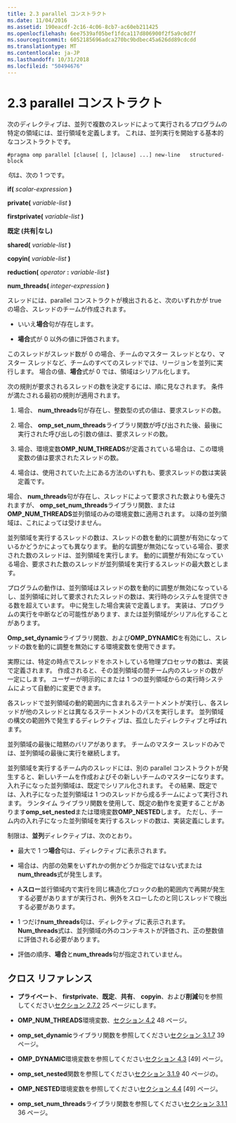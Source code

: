 ```yaml
---
title: 2.3 parallel コンストラクト
ms.date: 11/04/2016
ms.assetid: 190eacdf-2c16-4c06-8cb7-ac60eb211425
ms.openlocfilehash: 6ee7539af05bef1fdca117d806900f2f5a9c0d7f
ms.sourcegitcommit: 6052185696adca270bc9bdbec45a626dd89cdcdd
ms.translationtype: MT
ms.contentlocale: ja-JP
ms.lasthandoff: 10/31/2018
ms.locfileid: "50494676"
---
```

# <a name="23-parallel-construct"></a>2.3 parallel コンストラクト

次のディレクティブは、並列で複数のスレッドによって実行されるプログラムの特定の領域には、並行領域を定義します。 これは、並列実行を開始する基本的なコンストラクトです。

```
#pragma omp parallel [clause[ [, ]clause] ...] new-line   structured-block
```

*句*は、次の 1 つです。

**if(** *scalar-expression* **)**

**private(** *variable-list* **)**

**firstprivate(** *variable-list* **)**

**既定 (共有&#124;なし)**

**shared(** *variable-list* **)**

**copyin(** *variable-list* **)**

**reduction(** *operator* **:**  *variable-list* **)**

**num_threads(** *integer-expression* **)**

スレッドには、parallel コンストラクトが検出されると、次のいずれかが true の場合、スレッドのチームが作成されます。

- いいえ**場合**句が存在します。

- **場合**式が 0 以外の値に評価されます。

このスレッドがスレッド数が 0 の場合、チームのマスター スレッドとなり、マスター スレッドなど、チームのすべてのスレッドでは、リージョンを並列に実行します。 場合の値、**場合**式が 0 では、領域はシリアル化します。

次の規則が要求されるスレッドの数を決定するには、順に見なされます。 条件が満たされる最初の規則が適用されます。

1. 場合、 **num_threads**句が存在し、整数型の式の値は、要求スレッドの数。

1. 場合、 **omp_set_num_threads**ライブラリ関数が呼び出された後、最後に実行された呼び出しの引数の値は、要求スレッドの数。

1. 場合、環境変数**OMP_NUM_THREADS**が定義されている場合は、この環境変数の値は要求されたスレッドの数。

1. 場合は、使用されていた上にある方法のいずれも、要求スレッドの数は実装定義です。

場合、 **num_threads**句が存在し、スレッドによって要求された数よりも優先されますが、 **omp_set_num_threads**ライブラリ関数、または**OMP_NUM_THREADS**並列領域のみの環境変数に適用されます。 以降の並列領域は、これによっては受けません。

並列領域を実行するスレッドの数は、スレッドの数を動的に調整が有効になっているかどうかによっても異なります。 動的な調整が無効になっている場合、要求された数のスレッドは、並列領域を実行します。 動的に調整が有効になっている場合、要求された数のスレッドが並列領域を実行するスレッドの最大数とします。

プログラムの動作は、並列領域はスレッドの数を動的に調整が無効になっているし、並列領域に対して要求されたスレッドの数は、実行時のシステムを提供できる数を超えています。 中に発生した場合実装で定義します。 実装は、プログラムの実行を中断などの可能性があります、または並列領域がシリアル化することがあります。

**Omp_set_dynamic**ライブラリ関数、および**OMP_DYNAMIC**を有効にし、スレッドの数を動的に調整を無効にする環境変数を使用できます。

実際には、特定の時点でスレッドをホストしている物理プロセッサの数は、実装で定義されます。 作成されると、その並列領域の間チーム内のスレッドの数が一定にします。 ユーザーが明示的にまたは 1 つの並列領域からの実行時システムによって自動的に変更できます。

各スレッドで並列領域の動的範囲内に含まれるステートメントが実行し、各スレッドが他のスレッドとは異なるステートメントのパスを実行します。 並列領域の構文の範囲外で発生するディレクティブは、孤立したディレクティブと呼ばれます。

並列領域の最後に暗黙のバリアがあります。 チームのマスター スレッドのみでは、並列領域の最後に実行を継続します。

並列領域を実行するチーム内のスレッドには、別の parallel コンストラクトが発生すると、新しいチームを作成およびその新しいチームのマスターになります。 入れ子になった並列領域は、既定でシリアル化されます。 その結果、既定では、入れ子になった並列領域は 1 つのスレッドから成るチームによって実行されます。 ランタイム ライブラリ関数を使用して、既定の動作を変更することがあります**omp_set_nested**または環境変数**OMP_NESTED**します。 ただし、チーム内の入れ子になった並列領域を実行するスレッドの数は、実装定義にします。

制限は、**並列**ディレクティブは、次のとおり。

- 最大で 1 つ**場合**句は、ディレクティブに表示されます。

- 場合は、内部の効果をいずれかの側かどうか指定ではない式または**num_threads**式が発生します。

- A**スロー**並行領域内で実行を同じ構造化ブロックの動的範囲内で再開が発生する必要がありますが実行され、例外をスローしたのと同じスレッドで検出する必要があります。

- 1 つだけ**num_threads**句は、ディレクティブに表示されます。 **Num_threads**式は、並列領域の外のコンテキストが評価され、正の整数値に評価される必要があります。

- 評価の順序、**場合**と**num_threads**句が指定されていません。

## <a name="cross-references"></a>クロス リファレンス

- **プライベート**、 **firstprivate**、**既定**、**共有**、 **copyin**、および**削減**句を参照してください[セクション 2.7.2](../../parallel/openmp/2-7-2-data-sharing-attribute-clauses.md) 25 ページにします。

- **OMP_NUM_THREADS**環境変数、[セクション 4.2](../../parallel/openmp/4-2-omp-num-threads.md) 48 ページ。

- **omp_set_dynamic**ライブラリ関数を参照してください[セクション 3.1.7](../../parallel/openmp/3-1-7-omp-set-dynamic-function.md) 39 ページ。

- **OMP_DYNAMIC**環境変数を参照してください[セクション 4.3](../../parallel/openmp/4-3-omp-dynamic.md) [49] ページ。

- **omp_set_nested**関数を参照してください[セクション 3.1.9](../../parallel/openmp/3-1-9-omp-set-nested-function.md) 40 ページの。

- **OMP_NESTED**環境変数を参照してください[セクション 4.4](../../parallel/openmp/4-4-omp-nested.md) [49] ページ。

- **omp_set_num_threads**ライブラリ関数を参照してください[セクション 3.1.1](../../parallel/openmp/3-1-1-omp-set-num-threads-function.md) 36 ページ。